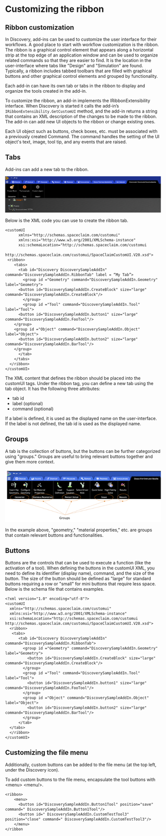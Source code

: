 # Customizing the ribbon

## Ribbon customization

In Discovery, add-ins can be used to customize the user interface for their workflows. A good place to start with workflow customization is the ribbon. The ribbon is a graphical control element that appears along a horizontal strip at the top edge of an application window and can be used to organize related commands so that they are easier to find. It is the location in the user-interface where tabs like "Design" and "Simulation" are found. Typically, a ribbon includes tabbed toolbars that are filled with graphical buttons and other graphical control elements and grouped by functionality.

Each add-in can have its own tab or tabs in the ribbon to display and organize the tools created in the add-in.

To customize the ribbon, an add-in implements the IRibbonExtensibility interface. When Discovery is started it calls the add-in’s `IRibbonExtensibility.GetCustomUI` method, and the add-in returns a string that contains an XML description of the changes to be made to the ribbon. The add-in can add new UI objects to the ribbon or change existing ones.

Each UI object such as buttons, check boxes, etc. must be associated with a previously created Command. The command handles the setting of the UI object's text, image, tool tip, and any events that are raised.

## Tabs

Add-ins can add a new tab to the ribbon.

![](../../../../images/ribbon_customization_tabs.png)

Below is the XML code you can use to create the ribbon tab.

```
<customUI 
	  xmlns="http://schemas.spaceclaim.com/customui" 
	  xmlns:xsi="http://www.w3.org/2001/XMLSchema-instance" 
	  xsi:schemaLocation="http://schemas.spaceclaim.com/customui 	          	  
         http://schemas.spaceclaim.com/customui/SpaceClaimCustomUI.V20.xsd">   
 <ribbon> 
    <tabs> 
      <tab id="Discovery DiscoverySampleAddIn" command="DiscoverySampleAddIn.RibbonTab" label = “My Tab”> 
        <group id ="Geometry" command="DiscoverySampleAddIn.Geometry" label="Geometry"> 
	  <button id="DiscoverySampleAddIn.CreateBlock" size="large" command="DiscoverySampleAddIn.CreateBlock"/> 
        </group> 
        <group id ="Tool" command="DiscoverySampleAddIn.Tool" label="Tool"> 
	  <button id="DiscoverySampleAddIn.button1" size="large" command="DiscoverySampleAddIn.FooTool"/> 
	</group> 
	<group id ="Object" command="DiscoverySampleAddIn.Object" label="Object"> 
	  <button id="DiscoverySampleAddIn.button2" size="large" command="DiscoverySampleAddIn.BarTool"/> 
	</group> 
      </tab> 
    </tabs> 
  </ribbon> 
</customUI> 

```

The XML content that defines the ribbon should be placed into the customUI tags. Under the ribbon tag, you can define a new tab using the tab object. It has the following three attributes:

-   tab id
-   label \(optional\)
-   command \(optional\)

If a label is defined, it is used as the displayed name on the user-interface. If the label is not defined, the tab id is used as the displayed name.

## Groups

A tab is the collection of buttons, but the buttons can be further categorized using "groups." Groups are useful to bring relevant buttons together and give them more context.

![](../../../../images/ribbon_customization_groups.png)

In the example above, "geometry," "material properties," etc. are groups that contain relevant buttons and functionalities.

## Buttons

Buttons are the controls that can be used to execute a function \(like the activation of a tool\). When defining the buttons in the customUI XML, you need to define its identifier \(display name\), command, and the size of the button. The size of the button should be defined as "large" for standard buttons requiring a row or "small" for mini buttons that require less space. Below is the schema file that contains examples.

```
<?xml version="1.0" encoding="utf-8"?> 
<customUI 
  xmlns="http://schemas.spaceclaim.com/customui" 
  xmlns:xsi="http://www.w3.org/2001/XMLSchema-instance" 
  xsi:schemaLocation="http://schemas.spaceclaim.com/customui http://schemas.spaceclaim.com/customui/SpaceClaimCustomUI.V20.xsd"> 
  <ribbon> 
   <tabs> 
      <tab id="Discovery DiscoverySampleAddIn" command="DiscoverySampleAddIn.RibbonTab"> 
        <group id ="Geometry" command="DiscoverySampleAddIn.Geometry" label="Geometry"> 
          <button id="DiscoverySampleAddIn.CreateBlock" size="large" command="DiscoverySampleAddIn.CreateBlock"/> 
        </group> 
        <group id ="Tool" command="DiscoverySampleAddIn.Tool" label="Tool"> 
          <button id="DiscoverySampleAddIn.button1" size="large" command="DiscoverySampleAddIn.FooTool"/> 
        </group> 
        <group id ="Object" command="DiscoverySampleAddIn.Object" label="Object"> 
          <button id="DiscoverySampleAddIn.button2" size="large" command="DiscoverySampleAddIn.BarTool"/> 
        </group> 
      </tab> 
  </tabs> 
  </ribbon> 
</customUI> 
```

## Customizing the file menu

Additionally, custom buttons can be added to the file menu \(at the top left, under the Discovery icon\).

To add custom buttons to the file menu, encapsulate the tool buttons with <menu\> <menu/\>.

```
<ribbon> 
    <menu> 
      <button id="DiscoverySampleAddIn.Button1Tool" position="save" command=" DiscoverySampleAddIn.Button1Tool"/> 
      <button id=" DiscoverySampleAddIn.CustomTestTool3" position="close" command=" DiscoverySampleAddIn.CustomTestTool3"/> 
    </menu> 
</ribbon 
```

